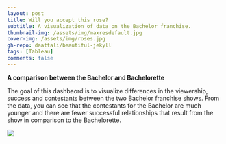 ```yaml
---
layout: post
title: Will you accept this rose?
subtitle: A visualization of data on the Bachelor franchise.
thumbnail-img: /assets/img/maxresdefault.jpg
cover-img: /assets/img/roses.jpg
gh-repo: daattali/beautiful-jekyll
tags: [Tableau]
comments: false
---
```


**A comparison between the Bachelor and Bachelorette**

The goal of this dashbaord is to visualize differences in the viewership, success and contestants between the two Bachelor franchise shows. From the data, you can see that the contestants for the Bachelor are much younger and there are fewer successful relationships that result from the show in comparison to the Bachelorette.

<div class='tableauPlaceholder' id='viz1612475081756' style='position: relative'><noscript><a href='#'>
<img alt=' ' src='https:&#47;&#47;public.tableau.com&#47;static&#47;images&#47;Ba&#47;Bachelor_16123269153700&#47;Dashboard2&#47;1_rss.png' style='border: none' /></a>
</noscript>
<object class='tableauViz'  style='display:none;'>
<param name='host_url' value='https%3A%2F%2Fpublic.tableau.com%2F' /> 
<param name='embed_code_version' value='3' /> <param name='site_root' value='' />
<param name='name' value='Bachelor_16123269153700&#47;Dashboard2' />
<param name='tabs' value='no' /><param name='toolbar' value='yes' />
<param name='static_image' value='https:&#47;&#47;public.tableau.com&#47;static&#47;images&#47;Ba&#47;Bachelor_16123269153700&#47;Dashboard2&#47;1.png' />
 <param name='animate_transition' value='yes' />
<param name='display_static_image' value='yes' /><param name='display_spinner' value='yes' /><param name='display_overlay' value='yes' />
<param name='display_count' value='yes' />
<param name='language' value='en' />
<param name='filter' value='publish=yes' /></object></div>               
 <script type='text/javascript'>                    
var divElement = document.getElementById('viz1612475081756');                    
var vizElement = divElement.getElementsByTagName('object')[0];                    
if ( divElement.offsetWidth > 800 ) { vizElement.style.minWidth='420px';vizElement.style.maxWidth='650px';vizElement.style.width='100%';vizElement.style.minHeight='587px';vizElement.style.maxHeight='887px';vizElement.style.height=(divElement.offsetWidth*0.75)+'px';} 
else if ( divElement.offsetWidth > 500 ) { vizElement.style.minWidth='420px';vizElement.style.maxWidth='650px';vizElement.style.width='100%';vizElement.style.minHeight='587px';vizElement.style.maxHeight='887px';vizElement.style.height=(divElement.offsetWidth*0.75)+'px';} else { vizElement.style.width='100%';vizElement.style.height='727px';}                    
 var scriptElement = document.createElement('script');                    
scriptElement.src = 'https://public.tableau.com/javascripts/api/viz_v1.js';                  vizElement.parentNode.insertBefore(scriptElement, vizElement);                </script>




